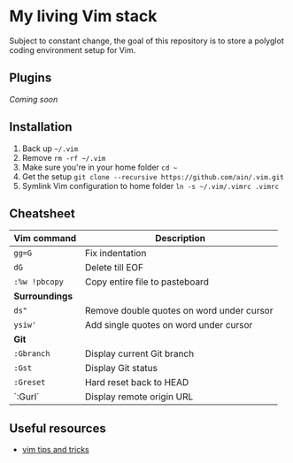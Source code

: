 # My living Vim stack
Subject to constant change, the goal of this repository is to store a polyglot coding environment setup for Vim.

## Plugins
_Coming soon_

## Installation
1. Back up `~/.vim`
2. Remove `rm -rf ~/.vim`
3. Make sure you're in your home folder `cd ~`
4. Get the setup `git clone --recursive https://github.com/ain/.vim.git`
5. Symlink Vim configuration to home folder `ln -s ~/.vim/.vimrc .vimrc`

## Cheatsheet
| Vim command | Description     |
|-------------|-----------------|
| `gg=G`        | Fix indentation |
| `dG`          | Delete till EOF |
| `:%w !pbcopy`  | Copy entire file to pasteboard |
| __Surroundings__ |
| `ds"`         | Remove double quotes on word under cursor |
| `ysiw'`       | Add single quotes on word under cursor |
|__Git__ |
| `:Gbranch`  | Display current Git branch |
| `:Gst`      | Display Git status |
| `:Greset`   | Hard reset back to HEAD |
| ´:Gurl´     | Display remote origin URL |

## Useful resources
- [vim tips and tricks](http://www.cs.swarthmore.edu/help/vim/home.html) 
